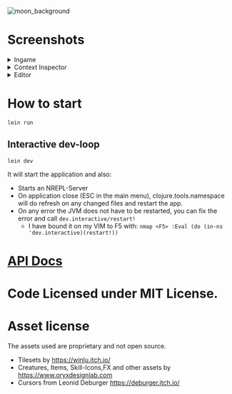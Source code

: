 ![moon_background](https://github.com/user-attachments/assets/004b9c16-d47e-409c-ae27-55a6340d1685)

# Screenshots
<details>
  <summary>Ingame</summary>
<img width="1437" alt="Screenshot 2024-09-11 at 10 59 32 PM" src="https://github.com/user-attachments/assets/19c2a342-0e70-4925-a203-2e8c229e4ea0">

</details>

<details>
  <summary>Context Inspector</summary>

  <img width="1425" alt="Screenshot 2024-09-19 at 10 42 45 PM" src="https://github.com/user-attachments/assets/4819dd7f-93eb-4096-b392-aec8e39c6905">


</details>
<details>
  <summary>Editor</summary>
  <img width="1432" alt="Screenshot 2024-09-08 at 11 53 59 PM" src="https://github.com/user-attachments/assets/87c9edc0-5aab-4642-ae4d-f08291ec7970">

</details>

# How to start

```
lein run
```

## Interactive dev-loop

```
lein dev
```

It will start the application and also:
* Starts an NREPL-Server
* On application close (ESC in the main menu), clojure.tools.namespace will do  refresh on any changed files and restart the app.
* On any error the JVM does not have to be restarted, you can fix the error and call `dev.interactive/restart!`
    * I have bound it on my VIM to F5 with: `nmap <F5> :Eval (do (in-ns 'dev.interactive)(restart!))`

# [API Docs](https://damn.github.io/clojure.world/)

# Code Licensed under MIT License.

# Asset license

The assets used are proprietary and not open source.

* Tilesets by https://winlu.itch.io/
* Creatures, Items, Skill-Icons,FX and other assets by https://www.oryxdesignlab.com
* Cursors from Leonid Deburger https://deburger.itch.io/
